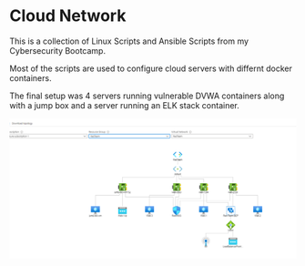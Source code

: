 # Cloud Network
This is a collection of Linux Scripts and Ansible Scripts from my Cybersecurity Bootcamp.

Most of the scripts are used to configure cloud servers with differnt docker containers.

The final setup was 4 servers running vulnerable DVWA containers along with a jump box and a server running an ELK stack container.

![](diagrams/network.png)
